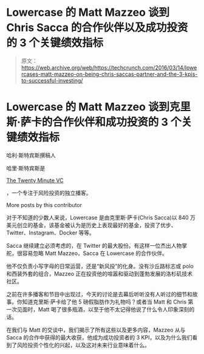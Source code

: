 # Lowercase 的 Matt Mazzeo 谈到 Chris Sacca 的合作伙伴以及成功投资的 3 个关键绩效指标 

> 原文：<https://web.archive.org/web/https://techcrunch.com/2016/03/14/lowercases-matt-mazzeo-on-being-chris-saccas-partner-and-the-3-kpis-to-successful-investing/>

# Lowercase 的 Matt Mazzeo 谈到克里斯·萨卡的合作伙伴和成功投资的 3 个关键绩效指标

哈利·斯特宾斯撰稿人

哈里·斯特宾斯是

[The Twenty Minute VC](https://web.archive.org/web/20221208211332/http://www.thetwentyminutevc.com/)

，一个专注于风险投资的独立播客。

More posts by this contributor

对于不知道的少数人来说，Lowercase 是由克里斯·萨卡(Chris Sacca)以 840 万美元创立的基金，该基金被认为是历史上表现最好的基金，投资了优步、Twitter、Instagram、Docker 等等。

Sacca 继续建立必须考虑的，在 Twitter 的最大股份。有这样一位杰出人物掌舵，很容易忽略 Matt Mazzeo，Sacca 在 Lowercase 的合作伙伴。

他不仅负责小写字母的日常运营，还是“新风投”的化身。没有沙丘路标志或 polo 和西装外套的组合，Mazzeo 正在投资他的喧嚣和驱动到蓬勃发展的洛杉矶技术社区。

之前在许多播客和节目中出现过，今天的讨论是去幕后听听没有人听过的细节和故事。你知道克里斯·萨卡给了他 5 磅假脂肪作为礼物吗？或者当 Matt 和 Chris 第一次见面时，Matt 喝了很多瓶酒，以至于他不太记得他说了什么令人印象深刻的话。

在我们与 Matt 的交谈中，我们揭示了所有这些以及更多内容，Mazzeo 从与 Sacca 的合作中获得的最大收获，他成为成功投资者的 3 KPI，以及为什么我们看到了风险投资个性化的兴起，以及这对未来行业意味着什么。